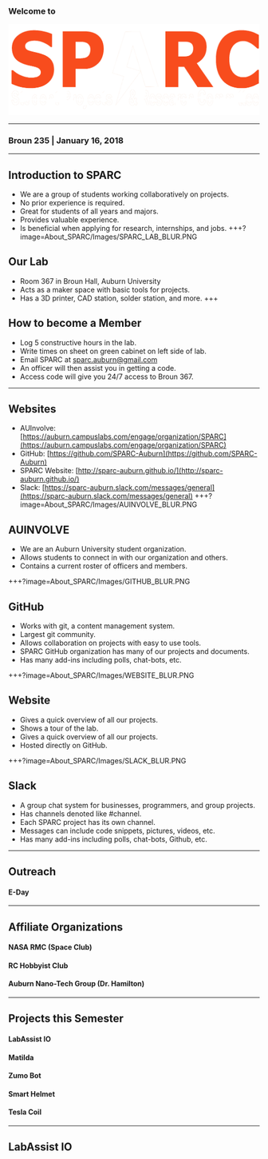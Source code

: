 ### Welcome to
![SPARC](Assets/SPARC_LOGO.PNG)
___
### Broun 235  |  January 16, 2018
---
## Introduction to SPARC
* We are a group of students working collaboratively on projects. <!-- .element: class="fragment" -->
* No prior experience is required. <!-- .element: class="fragment" -->
* Great for students of all years and majors. <!-- .element: class="fragment" -->
* Provides valuable experience.<!-- .element: class="fragment" -->
* Is beneficial when applying for research, internships, and jobs.<!-- .element: class="fragment" -->
+++?image=About_SPARC/Images/SPARC_LAB_BLUR.PNG
## Our Lab
* Room 367 in Broun Hall, Auburn University<!-- .element: class="fragment" -->
* Acts as a maker space with basic tools for projects.<!-- .element: class="fragment" -->
* Has a 3D printer, CAD station, solder station, and more.<!-- .element: class="fragment" -->
+++
## How to become a Member
* Log 5 constructive hours in the lab. <!-- .element: class="fragment" -->
* Write times on sheet on green cabinet on left side of lab. <!-- .element: class="fragment" -->
* Email SPARC at <!-- .element: class="fragment" --> [sparc.auburn@gmail.com](sparc.auburn@gmail.com) <!-- .element: class="fragment" -->
* An officer will then assist you in getting a code. <!-- .element: class="fragment" -->
* Access code will give you 24/7 access to Broun 367. <!-- .element: class="fragment" -->
---
## Websites
* AUInvolve: [https://auburn.campuslabs.com/engage/organization/SPARC](https://auburn.campuslabs.com/engage/organization/SPARC)
* GitHub: [https://github.com/SPARC-Auburn](https://github.com/SPARC-Auburn)
* SPARC Website: [http://sparc-auburn.github.io/](http://sparc-auburn.github.io/)
* Slack: [https://sparc-auburn.slack.com/messages/general](https://sparc-auburn.slack.com/messages/general)
+++?image=About_SPARC/Images/AUINVOLVE_BLUR.PNG
## AUINVOLVE
* We are an Auburn University student organization.<!-- .element: class="fragment" -->
* Allows students to connect in with our organization and others.<!-- .element: class="fragment" -->
* Contains a current roster of officers and members.<!-- .element: class="fragment" -->

+++?image=About_SPARC/Images/GITHUB_BLUR.PNG
## GitHub
* Works with git, a content management system.<!-- .element: class="fragment" -->
* Largest git community.<!-- .element: class="fragment" -->
* Allows collaboration on projects with easy to use tools.<!-- .element: class="fragment" -->
* SPARC GitHub organization has many of our projects and documents.<!-- .element: class="fragment" -->
* Has many add-ins including polls, chat-bots, etc.<!-- .element: class="fragment" -->

+++?image=About_SPARC/Images/WEBSITE_BLUR.PNG
## Website
* Gives a quick overview of all our projects.<!-- .element: class="fragment" -->
* Shows a tour of the lab.<!-- .element: class="fragment" -->
* Gives a quick overview of all our projects.<!-- .element: class="fragment" -->
* Hosted directly on GitHub.<!-- .element: class="fragment" -->

+++?image=About_SPARC/Images/SLACK_BLUR.PNG
## Slack
* A group chat system for businesses, programmers, and group projects.<!-- .element: class="fragment" -->
* Has channels denoted like #channel.<!-- .element: class="fragment" -->
* Each SPARC project has its own channel.<!-- .element: class="fragment" -->
* Messages can include code snippets, pictures, videos, etc.<!-- .element: class="fragment" -->
* Has many add-ins including polls, chat-bots, Github, etc.<!-- .element: class="fragment" -->
---
## Outreach
#### E-Day
---
## Affiliate Organizations
#### NASA RMC (Space Club) <!-- .element: class="fragment" -->
#### RC Hobbyist Club <!-- .element: class="fragment" -->
#### Auburn Nano-Tech Group (Dr. Hamilton) <!-- .element: class="fragment" -->
---
## Projects this Semester
#### LabAssist IO<!-- .element: class="fragment" -->
#### Matilda<!-- .element: class="fragment" -->
#### Zumo Bot<!-- .element: class="fragment" -->
#### Smart Helmet<!-- .element: class="fragment" -->
#### Tesla Coil<!-- .element: class="fragment" -->
---
## LabAssist IO
